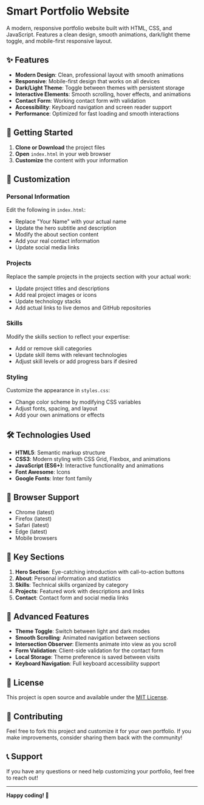# Smart Portfolio Website

A modern, responsive portfolio website built with HTML, CSS, and JavaScript. Features a clean design, smooth animations, dark/light theme toggle, and mobile-first responsive layout.

## ✨ Features

- **Modern Design**: Clean, professional layout with smooth animations
- **Responsive**: Mobile-first design that works on all devices
- **Dark/Light Theme**: Toggle between themes with persistent storage
- **Interactive Elements**: Smooth scrolling, hover effects, and animations
- **Contact Form**: Working contact form with validation
- **Accessibility**: Keyboard navigation and screen reader support
- **Performance**: Optimized for fast loading and smooth interactions

## 🚀 Getting Started

1. **Clone or Download** the project files
2. **Open** `index.html` in your web browser
3. **Customize** the content with your information

## 🎨 Customization

### Personal Information
Edit the following in `index.html`:
- Replace "Your Name" with your actual name
- Update the hero subtitle and description
- Modify the about section content
- Add your real contact information
- Update social media links

### Projects
Replace the sample projects in the projects section with your actual work:
- Update project titles and descriptions
- Add real project images or icons
- Update technology stacks
- Add actual links to live demos and GitHub repositories

### Skills
Modify the skills section to reflect your expertise:
- Add or remove skill categories
- Update skill items with relevant technologies
- Adjust skill levels or add progress bars if desired

### Styling
Customize the appearance in `styles.css`:
- Change color scheme by modifying CSS variables
- Adjust fonts, spacing, and layout
- Add your own animations or effects

## 🛠️ Technologies Used

- **HTML5**: Semantic markup structure
- **CSS3**: Modern styling with CSS Grid, Flexbox, and animations
- **JavaScript (ES6+)**: Interactive functionality and animations
- **Font Awesome**: Icons
- **Google Fonts**: Inter font family

## 📱 Browser Support

- Chrome (latest)
- Firefox (latest)
- Safari (latest)
- Edge (latest)
- Mobile browsers

## 🎯 Key Sections

1. **Hero Section**: Eye-catching introduction with call-to-action buttons
2. **About**: Personal information and statistics
3. **Skills**: Technical skills organized by category
4. **Projects**: Featured work with descriptions and links
5. **Contact**: Contact form and social media links

## 🔧 Advanced Features

- **Theme Toggle**: Switch between light and dark modes
- **Smooth Scrolling**: Animated navigation between sections
- **Intersection Observer**: Elements animate into view as you scroll
- **Form Validation**: Client-side validation for the contact form
- **Local Storage**: Theme preference is saved between visits
- **Keyboard Navigation**: Full keyboard accessibility support

## 📝 License

This project is open source and available under the [MIT License](LICENSE).

## 🤝 Contributing

Feel free to fork this project and customize it for your own portfolio. If you make improvements, consider sharing them back with the community!

## 📞 Support

If you have any questions or need help customizing your portfolio, feel free to reach out!

---

**Happy coding! 🚀**
